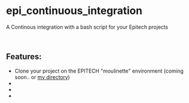 # epi_continuous_integration
A Continous integration with a bash script for your Epitech projects


<br />

Features:
----
- Clone your project on the EPITECH "moulinette" environment (coming soon.. or [my directory](test_dir))
- 
- 
- 
